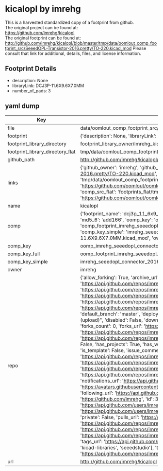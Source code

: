# kicalopl by imrehg  
This is a harvested standardized copy of a footprint from github.  
The original project can be found at:  
https://github.com/imrehg/kicalopl  
The original footprint can be found at:
http://github.com/imrehg/kicalopl/blob/master/tmp/data/oomlout_oomp_footprint_src/SeeedOPL-Transistor-2016.pretty/TO-220.kicad_mod
Please consult that link for additional, details, files, and license information.  
## Footprint Details
* description: None  
* libraryLink: DCJ3P-11.6X9.6X7.0MM  
* number_of_pads: 3  
## yaml dump  
| Key | Value |  
| --- | --- |  
| file | data/oomlout_oomp_footprint_src/kicalopl/SeeedOPL-Connector-2016.pretty/DCJ3P-11.6X9.6X7.0MM.kicad_mod |  
| footprint | {'description': None, 'libraryLink': 'DCJ3P-11.6X9.6X7.0MM', 'number_of_pads': 3} |  
| footprint_library_directory | footprint_library_owner/imrehg_kicalopl |  
| footprint_library_directory_flat | tmp/data/oomlout_oomp_footprint_src/footprints_flat/imrehg_seeedopl_connector_2016_dcj3p_11_6x9_6x7_0mm/working |  
| github_path | http://github.com/imrehg/kicalopl/blob/master/tmp/data/oomlout_oomp_footprint_src/SeeedOPL-Connector-2016.pretty/DCJ3P-11.6X9.6X7.0MM.kicad_mod |  
| links | {'github_owner': 'imrehg', 'github_repo_name': 'kicalopl', 'github_src': 'http://github.com/imrehg/kicalopl/blob/master/tmp/data/oomlout_oomp_footprint_src/SeeedOPL-Transistor-2016.pretty/TO-220.kicad_mod', 'github_src_repo': 'https://github.com/imrehg/kicalopl', 'oomp_bot': 'tmp/data/oomlout_oomp_footprint_src/footprints/imrehg_seeedopl_connector_2016_dcj3p_11_6x9_6x7_0mm/working', 'oomp_bot_github': 'https://github.com/oomlout/oomlout_oomp_footprint_bot/tree/main/tmp/data/oomlout_oomp_footprint_src/footprints/imrehg_seeedopl_connector_2016_dcj3p_11_6x9_6x7_0mm/working', 'oomp_src_flat': 'footprints_flat/tmp/data/oomlout_oomp_footprint_src/footprints_flat/imrehg_seeedopl_connector_2016_dcj3p_11_6x9_6x7_0mm/working', 'oomp_src_flat_github': 'https://github.com/oomlout/oomlout_oomp_footprint_src/tree/main/tmp/data/oomlout_oomp_footprint_src/footprints_flat/imrehg_seeedopl_connector_2016_dcj3p_11_6x9_6x7_0mm/working'} |  
| name | kicalopl |  
| oomp | {'footprint_name': 'dcj3p_11_6x9_6x7_0mm', 'library_name': 'seeedopl_connector_2016', 'md5': 'add166a2e98aad4afb28bfb4904500ae', 'md5_10': 'add166a2e9', 'md5_5': 'add16', 'md5_6': 'add166', 'oomp_key': 'oomp_imrehg_seeedopl_connector_2016_dcj3p_11_6x9_6x7_0mm', 'oomp_key_extra': 'oomp_footprint_imrehg_seeedopl_connector_2016_dcj3p_11_6x9_6x7_0mm', 'oomp_key_full': 'oomp_footprint_imrehg_seeedopl_connector_2016_dcj3p_11_6x9_6x7_0mm_add166', 'oomp_key_simple': 'imrehg_seeedopl_connector_2016_dcj3p_11_6x9_6x7_0mm', 'original_filename': 'data/oomlout_oomp_footprint_src/kicalopl/SeeedOPL-Connector-2016.pretty/DCJ3P-11.6X9.6X7.0MM.kicad_mod', 'owner_name': 'imrehg'} |  
| oomp_key | oomp_imrehg_seeedopl_connector_2016_dcj3p_11_6x9_6x7_0mm |  
| oomp_key_full | oomp_footprint_imrehg_seeedopl_connector_2016_dcj3p_11_6x9_6x7_0mm |  
| oomp_key_simple | imrehg_seeedopl_connector_2016_dcj3p_11_6x9_6x7_0mm |  
| owner | imrehg |  
| repo | {'allow_forking': True, 'archive_url': 'https://api.github.com/repos/imrehg/kicalopl/{archive_format}{/ref}', 'archived': False, 'assignees_url': 'https://api.github.com/repos/imrehg/kicalopl/assignees{/user}', 'blobs_url': 'https://api.github.com/repos/imrehg/kicalopl/git/blobs{/sha}', 'branches_url': 'https://api.github.com/repos/imrehg/kicalopl/branches{/branch}', 'clone_url': 'https://github.com/imrehg/kicalopl.git', 'collaborators_url': 'https://api.github.com/repos/imrehg/kicalopl/collaborators{/collaborator}', 'comments_url': 'https://api.github.com/repos/imrehg/kicalopl/comments{/number}', 'commits_url': 'https://api.github.com/repos/imrehg/kicalopl/commits{/sha}', 'compare_url': 'https://api.github.com/repos/imrehg/kicalopl/compare/{base}...{head}', 'contents_url': 'https://api.github.com/repos/imrehg/kicalopl/contents/{+path}', 'contributors_url': 'https://api.github.com/repos/imrehg/kicalopl/contributors', 'created_at': '2017-04-05T19:58:19Z', 'default_branch': 'master', 'deployments_url': 'https://api.github.com/repos/imrehg/kicalopl/deployments', 'description': "Seeed Studio's Open Parts Library (OPL) KiCad footprints repo version (upload)", 'disabled': False, 'downloads_url': 'https://api.github.com/repos/imrehg/kicalopl/downloads', 'events_url': 'https://api.github.com/repos/imrehg/kicalopl/events', 'fork': False, 'forks': 0, 'forks_count': 0, 'forks_url': 'https://api.github.com/repos/imrehg/kicalopl/forks', 'full_name': 'imrehg/kicalopl', 'git_commits_url': 'https://api.github.com/repos/imrehg/kicalopl/git/commits{/sha}', 'git_refs_url': 'https://api.github.com/repos/imrehg/kicalopl/git/refs{/sha}', 'git_tags_url': 'https://api.github.com/repos/imrehg/kicalopl/git/tags{/sha}', 'git_url': 'git://github.com/imrehg/kicalopl.git', 'has_discussions': False, 'has_downloads': True, 'has_issues': True, 'has_pages': False, 'has_projects': True, 'has_wiki': True, 'homepage': '', 'hooks_url': 'https://api.github.com/repos/imrehg/kicalopl/hooks', 'html_url': 'https://github.com/imrehg/kicalopl', 'id': 87351097, 'is_template': False, 'issue_comment_url': 'https://api.github.com/repos/imrehg/kicalopl/issues/comments{/number}', 'issue_events_url': 'https://api.github.com/repos/imrehg/kicalopl/issues/events{/number}', 'issues_url': 'https://api.github.com/repos/imrehg/kicalopl/issues{/number}', 'keys_url': 'https://api.github.com/repos/imrehg/kicalopl/keys{/key_id}', 'labels_url': 'https://api.github.com/repos/imrehg/kicalopl/labels{/name}', 'language': None, 'languages_url': 'https://api.github.com/repos/imrehg/kicalopl/languages', 'license': None, 'merges_url': 'https://api.github.com/repos/imrehg/kicalopl/merges', 'milestones_url': 'https://api.github.com/repos/imrehg/kicalopl/milestones{/number}', 'mirror_url': None, 'name': 'kicalopl', 'network_count': 0, 'node_id': 'MDEwOlJlcG9zaXRvcnk4NzM1MTA5Nw==', 'notifications_url': 'https://api.github.com/repos/imrehg/kicalopl/notifications{?since,all,participating}', 'open_issues': 0, 'open_issues_count': 0, 'owner': {'avatar_url': 'https://avatars.githubusercontent.com/u/38863?v=4', 'events_url': 'https://api.github.com/users/imrehg/events{/privacy}', 'followers_url': 'https://api.github.com/users/imrehg/followers', 'following_url': 'https://api.github.com/users/imrehg/following{/other_user}', 'gists_url': 'https://api.github.com/users/imrehg/gists{/gist_id}', 'gravatar_id': '', 'html_url': 'https://github.com/imrehg', 'id': 38863, 'login': 'imrehg', 'node_id': 'MDQ6VXNlcjM4ODYz', 'organizations_url': 'https://api.github.com/users/imrehg/orgs', 'received_events_url': 'https://api.github.com/users/imrehg/received_events', 'repos_url': 'https://api.github.com/users/imrehg/repos', 'site_admin': False, 'starred_url': 'https://api.github.com/users/imrehg/starred{/owner}{/repo}', 'subscriptions_url': 'https://api.github.com/users/imrehg/subscriptions', 'type': 'User', 'url': 'https://api.github.com/users/imrehg'}, 'private': False, 'pulls_url': 'https://api.github.com/repos/imrehg/kicalopl/pulls{/number}', 'pushed_at': '2017-04-05T19:58:46Z', 'releases_url': 'https://api.github.com/repos/imrehg/kicalopl/releases{/id}', 'size': 120, 'ssh_url': 'git@github.com:imrehg/kicalopl.git', 'stargazers_count': 0, 'stargazers_url': 'https://api.github.com/repos/imrehg/kicalopl/stargazers', 'statuses_url': 'https://api.github.com/repos/imrehg/kicalopl/statuses/{sha}', 'subscribers_count': 2, 'subscribers_url': 'https://api.github.com/repos/imrehg/kicalopl/subscribers', 'subscription_url': 'https://api.github.com/repos/imrehg/kicalopl/subscription', 'svn_url': 'https://github.com/imrehg/kicalopl', 'tags_url': 'https://api.github.com/repos/imrehg/kicalopl/tags', 'teams_url': 'https://api.github.com/repos/imrehg/kicalopl/teams', 'temp_clone_token': None, 'topics': ['kicad', 'kicad-footprints', 'kicad-libraries', 'seeedstudio'], 'trees_url': 'https://api.github.com/repos/imrehg/kicalopl/git/trees{/sha}', 'updated_at': '2017-04-05T20:00:42Z', 'url': 'https://api.github.com/repos/imrehg/kicalopl', 'visibility': 'public', 'watchers': 0, 'watchers_count': 0, 'web_commit_signoff_required': False} |  
| url | http://github.com/imrehg/kicalopl |  

